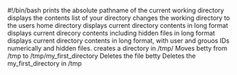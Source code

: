 #!/bin/bash
prints the absolute pathname of the current working directory
displays the contents list of your directory
changes the working directory to the users home directory
displays current directory contents in long format
displays current direcory contents including hidden files in long format
displays current directory contents in long format, with user and grouos IDs numerically and hidden files.
creates a directory in /tmp/
Moves betty from /tmp to /tmp/my_first_directory 
Deletes the file betty
Deletes the my_first_directory in /tmp

